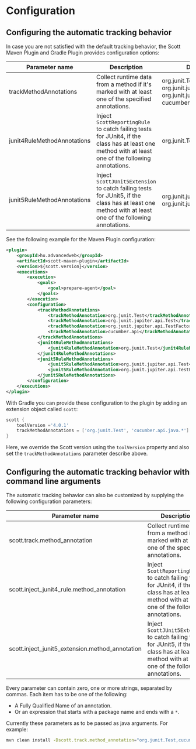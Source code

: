 # Configuration
## Configuring the automatic tracking behavior
In case you are not satisfied with the default tracking behavior, the Scott Maven Plugin and Gradle Plugin provides configuration
options:

| Parameter name  | Description   | Default value |
| -------------   | ------------- | ------------- |
| trackMethodAnnotations  | Collect runtime data from a method if it's marked with at least one of the specified annotations.  | org.junit.Test, org.junit.jupiter.api.Test, org.junit.jupiter.api.TestFactory, cucumber.api.java.\* |
| junit4RuleMethodAnnotations | Inject ```ScottReportingRule``` to catch failing tests for JUnit4, if the class has at least one method with at least one of the following annotations. | org.junit.Test |
| junit5RuleMethodAnnotations | Inject ```ScottJUnit5Extension``` to catch failing tests for JUnit5, if the class has at least one method with at least one of the following annotations. | org.junit.jupiter.api.Test, org.junit.jupiter.api.TestFactory |


See the following example for the Maven Plugin configuration:

```xml
<plugin>
	<groupId>hu.advancedweb</groupId>
	<artifactId>scott-maven-plugin</artifactId>
	<version>${scott.version}</version>
	<executions>
		<execution>
			<goals>
				<goal>prepare-agent</goal>
			</goals>
		</execution>
		<configuration>
			<trackMethodAnnotations>
				<trackMethodAnnotation>org.junit.Test</trackMethodAnnotation>
				<trackMethodAnnotation>org.junit.jupiter.api.Test</trackMethodAnnotation>
				<trackMethodAnnotation>org.junit.jupiter.api.TestFactory</trackMethodAnnotation>
				<trackMethodAnnotation>cucumber.api</trackMethodAnnotation>
			</trackMethodAnnotations>
			<junit4RuleMethodAnnotations>
				<junit4RuleMethodAnnotation>org.junit.Test</junit4RuleMethodAnnotation>
			</junit4RuleMethodAnnotations>
			<junit5RuleMethodAnnotations>
				<junit5RuleMethodAnnotation>org.junit.jupiter.api.Test</junit5RuleMethodAnnotation>
				<junit5RuleMethodAnnotation>org.junit.jupiter.api.TestFactory</junit5RuleMethodAnnotation>
			</junit5RuleMethodAnnotations>
		</configuration>
	</executions>
</plugin>
```
With Gradle you can provide these configuration to the plugin by adding an extension object called `scott`:

```groovy
scott {
    toolVersion ='4.0.1'
    trackMethodAnnotations = ['org.junit.Test', 'cucumber.api.java.*']
}
```

Here, we override the Scott version using the `toolVersion` property and also set the `trackMethodAnnotations` parameter describe above. 

## Configuring the automatic tracking behavior with command line arguments
The automatic tracking behavior can also be customized by supplying the following configuration parameters:

| Parameter name  | Description   | Default value |
| -------------   | ------------- | ------------- |
| scott.track.method_annotation  | Collect runtime data from a method if it's marked with at least one of the specified annotations.  | "org.junit.Test", "org.junit.jupiter.api.Test", "org.junit.jupiter.api.TestFactory", "cucumber.api.java.\*" |
| scott.inject_junit4_rule.method_annotation | Inject ```ScottReportingRule``` to catch failing tests for JUnit4, if the class has at least one method with at least one of the following annotations. | "org.junit.Test" |
| scott.inject_junit5_extension.method_annotation | Inject ```ScottJUnit5Extension``` to catch failing tests for JUnit5, if the class has at least one method with at least one of the following annotations. | "org.junit.jupiter.api.Test", "org.junit.jupiter.api.TestFactory" |

Every parameter can contain zero, one or more strings, separated by commas. Each item has to be one of the following:

- A Fully Qualified Name of an annotation.
- Or an expression that starts with a package name and ends with a ```*```.

Currently these parameters as to be passed as java arguments. For example:

```bash
mvn clean install -Dscott.track.method_annotation="org.junit.Test,cucumber.api.java.*"
```
